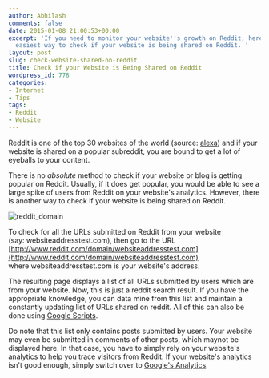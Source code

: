 ```yaml
---
author: Abhilash
comments: false
date: 2015-01-08 21:00:53+00:00
excerpt: 'If you need to monitor your website''s growth on Reddit, here is the most
  easiest way to check if your website is being shared on Reddit. '
layout: post
slug: check-website-shared-on-reddit
title: Check if your Website is Being Shared on Reddit
wordpress_id: 778
categories:
- Internet
- Tips
tags:
- Reddit
- Website
---
```


Reddit is one of the top 30 websites of the world (source: [alexa](http://www.alexa.com/siteinfo/reddit.com)) and if your website is shared on a popular subreddit, you are bound to get a lot of eyeballs to your content.

There is no _absolute_ method to check if your website or blog is getting popular on Reddit. Usually, if it does get popular, you would be able to see a large spike of users from Reddit on your website's analytics. However, there is another way to check if your website is being shared on Reddit.

![reddit_domain](https://techcovered.github.io/images/reddit_domain.png)

To check for all the URLs submitted on Reddit from your website (say: websiteaddresstest.com), then go to the URL [http://www.reddit.com/domain/websiteaddresstest.com](http://www.reddit.com/domain/websiteaddresstest.com) where websiteaddresstest.com is your website's address.

The resulting page displays a list of all URLs submitted by users which are from your website. Now, this is just a reddit search result. If you have the appropriate knowledge, you can data mine from this list and maintain a constantly updating list of URLs shared on reddit. All of this can also be done using [Google Scripts](https://developers.google.com/apps-script/).

Do note that this list only contains posts submitted by users. Your website may even be submitted in comments of other posts, which maynot be displayed here. In that case, you have to simply rely on your website's analytics to help you trace visitors from Reddit. If your website's analytics isn't good enough, simply switch over to [Google's Analytics](www.google.com/analytics).


